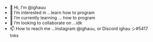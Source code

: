 - 👋 Hi, I’m @ighauu
- 👀 I’m interested in ...learn how to program
- 🌱 I’m currently learning ... how to program
- 💞️ I’m looking to collaborate on ...idk
- 📫 How to reach me ...Instagram @ighauu, or Discord ighau シ#5417 tnks

<!---
ighauu/ighauu is a ✨ special ✨ repository because its `README.md` (this file) appears on your GitHub profile.
You can click the Preview link to take a look at your changes.
--->
